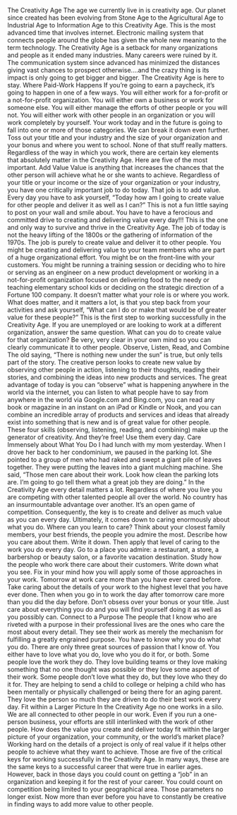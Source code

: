 The Creativity Age
The age we currently live in is creativity age. Our planet since created has been evolving from Stone Age to the Agricultural Age to Industrial Age to Information Age to this Creativity Age. This is the most advanced time that involves internet. Electronic mailing system that connects people around the globe has given the whole new meaning to the term technology.
The Creativity Age is a setback for many organizations and people as it ended many industries. Many careers were ruined by it. The communication system since advanced has minimized the distances giving vast chances to prospect otherwise.…and the crazy thing is its impact is only going to get bigger and bigger. The Creativity Age is here to stay.
Where Paid-Work Happens
If you’re going to earn a paycheck, it’s going to happen in one of a few ways. You will either work for a for-profit or a not-for-profit organization. You will either own a business or work for someone else. You will either manage the efforts of other people or you will not. You will either work with other people in an organization or you will work completely by yourself. Your work today and in the future is going to fall into one or more of those categories. We can break it down even further. Toss out your title and your industry and the size of your organization and your bonus and where you went to school. None of that stuff really matters. Regardless of the way in which you work, there are certain key elements that absolutely matter in the Creativity Age. Here are five of the most important.
Add Value
Value is anything that increases the chances that the other person will achieve what he or she wants to achieve. Regardless of your title or your income or the size of your organization or your industry, you have one critically important job to do today. That job is to add value. Every day you have to ask yourself, “Today how am I going to create value for other people and deliver it as well as I can?” This is not a fun little saying to post on your wall and smile about. You have to have a ferocious and committed drive to creating and delivering value every day!!! This is the one and only way to survive and thrive in the Creativity Age.
The job of today is not the heavy lifting of the 1800s or the gathering of information of the 1970s. The job is purely to create value and deliver it to other people. You might be creating and delivering value to your team members who are part of a huge organizational effort. You might be on the front-line with your customers. You might be running a training session or deciding who to hire or serving as an engineer on a new product development or working in a not-for-profit organization focused on delivering food to the needy or teaching elementary school kids or deciding on the strategic direction of a Fortune 100 company.
It doesn’t matter what your role is or where you work. What does matter, and it matters a lot, is that you step back from your activities and ask yourself, “What can I do or make that would be of greater value for these people?” This is the first step to working successfully in the Creativity Age.
If you are unemployed or are looking to work at a different organization, answer the same question. What can you do to create value for that organization? Be very, very clear in your own mind so you can clearly communicate it to other people.
Observe, Listen, Read, and Combine
The old saying, “There is nothing new under the sun” is true, but only tells part of the story. The creative person looks to create new value by observing other people in action, listening to their thoughts, reading their stories, and combining the ideas into new products and services. The great advantage of today is you can “observe” what is happening anywhere in the world via the internet, you can listen to what people have to say from anywhere in the world via Google.com and Bing.com, you can read any book or magazine in an instant on an iPad or Kindle or Nook, and you can combine an incredible array of products and services and ideas that already exist into something that is new and is of great value for other people. These four skills (observing, listening, reading, and combining) make up the generator of creativity. And they’re free! Use them every day.
Care Immensely about What You Do
I had lunch with my mom yesterday. When I drove her back to her condominium, we paused in the parking lot. She pointed to a group of men who had raked and swept a giant pile of leaves together. They were putting the leaves into a giant mulching machine. She said, “Those men care about their work. Look how clean the parking lots are. I’m going to go tell them what a great job they are doing.”
In the Creativity Age every detail matters a lot. Regardless of where you live you are competing with other talented people all over the world. No country has an insurmountable advantage over another. It’s an open game of competition. Consequently, the key is to create and deliver as much value as you can every day. Ultimately, it comes down to caring enormously about what you do.
Where can you learn to care?
Think about your closest family members, your best friends, the people you admire the most. Describe how you care about them. Write it down. Then apply that level of caring to the work you do every day.
Go to a place you admire: a restaurant, a store, a barbershop or beauty salon, or a favorite vacation destination. Study how the people who work there care about their customers. Write down what you see.
Fix in your mind how you will apply some of those approaches in your work.
Tomorrow at work care more than you have ever cared before. Take caring about the details of your work to the highest level that you have ever done. Then when you go in to work the day after tomorrow care more than you did the day before. Don’t obsess over your bonus or your title. Just care about everything you do and you will find yourself doing it as well as you possibly can.
Connect to a Purpose
The people that I know who are riveted with a purpose in their professional lives are the ones who care the most about every detail. They see their work as merely the mechanism for fulfilling a greatly engrained purpose. You have to know why you do what you do. There are only three great sources of passion that I know of. You either have to love what you do, love who you do it for, or both.
Some people love the work they do. They love building teams or they love making something that no one thought was possible or they love some aspect of their work. Some people don’t love what they do, but they love who they do it for. They are helping to send a child to college or helping a child who has been mentally or physically challenged or being there for an aging parent. They love the person so much they are driven to do their best work every day.
Fit within a Larger Picture
In the Creativity Age no one works in a silo. We are all connected to other people in our work. Even if you run a one-person business, your efforts are still interlinked with the work of other people. How does the value you create and deliver today fit within the larger picture of your organization, your community, or the world’s market place? Working hard on the details of a project is only of real value if it helps other people to achieve what they want to achieve.
Those are five of the critical keys for working successfully in the Creativity Age. In many ways, these are the same keys to a successful career that were true in earlier ages. However, back in those days you could count on getting a “job” in an organization and keeping it for the rest of your career. You could count on competition being limited to your geographical area. Those parameters no longer exist. Now more than ever before you have to constantly be creative in finding ways to add more value to other people.
